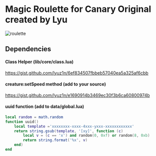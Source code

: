 # Magic Roulette for Canary Original created by Lyu
![roulette](https://user-images.githubusercontent.com/40324910/236821618-63cb56a4-3003-4156-a05f-02375649fe55.gif)
## Dependencies
#### Class Helper (lib/core/class.lua)
https://gist.github.com/lyuz1n/6ef834507fbbeb57040ea5a325af6cbb
#### creature:setSpeed method (add to your source)
https://gist.github.com/lyuz1n/e1690914b3469ec30f3b6ca60800974b
#### uuid function (add to data/global.lua)
```lua
local random = math.random
function uuid()
    local template ='xxxxxxxx-xxxx-4xxx-yxxx-xxxxxxxxxxxx'
    return string.gsub(template, '[xy]', function (c)
        local v = (c == 'x') and random(0, 0xf) or random(8, 0xb)
        return string.format('%x', v)
    end)
end
```